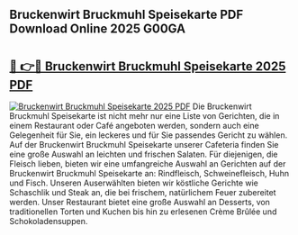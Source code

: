 ## Bruckenwirt Bruckmuhl Speisekarte PDF Download Online 2025 G00GA

# <h2><a href="http://gc77ld2.nevu.top/?p=Bruckenwirt+Bruckmuhl+Speisekarte">🔗 👉🔴 Bruckenwirt Bruckmuhl Speisekarte 2025 PDF</a></h2>

[![Bruckenwirt Bruckmuhl Speisekarte 2025 PDF](https://i.imgur.com/dBaPXMq.png)](http://gc77ld2.nevu.top/?p=Bruckenwirt+Bruckmuhl+Speisekarte)
Die Bruckenwirt Bruckmuhl Speisekarte ist nicht mehr nur eine Liste von Gerichten, die in einem Restaurant oder Café angeboten werden, sondern auch eine Gelegenheit für Sie, ein leckeres und für Sie passendes Gericht zu wählen. Auf der Bruckenwirt Bruckmuhl Speisekarte unserer Cafeteria finden Sie eine große Auswahl an leichten und frischen Salaten. Für diejenigen, die Fleisch lieben, bieten wir eine umfangreiche Auswahl an Gerichten auf der Bruckenwirt Bruckmuhl Speisekarte an: Rindfleisch, Schweinefleisch, Huhn und Fisch. Unseren Auserwählten bieten wir köstliche Gerichte wie Schaschlik und Steak an, die bei frischem, natürlichem Feuer zubereitet werden. Unser Restaurant bietet eine große Auswahl an Desserts, von traditionellen Torten und Kuchen bis hin zu erlesenen Crème Brûlée und Schokoladensuppen.
